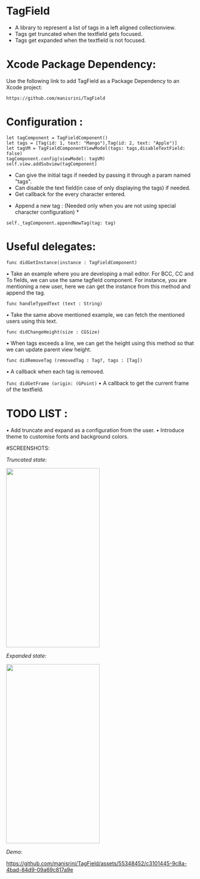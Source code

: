 # TagField

- A library to represent a list of tags in a left aligned collectionview.
- Tags get truncated when the textfield gets focused.
- Tags get expanded when the textfield is not focused.

# Xcode Package Dependency:

Use the following link to add TagField as a Package Dependency to an Xcode project:

```
https://github.com/manisrini/TagField
```

# Configuration :

```
let tagComponent = TagFieldComponent()
let tags = [Tag(id: 1, text: "Mango"),Tag(id: 2, text: "Apple")]
let tagVM = TagFieldComponentViewModel(tags: tags,disableTextField: false)
tagComponent.config(viewModel: tagVM)
self.view.addSubview(tagComponent)
 ```

- Can give the initial tags if needed by passing it through a param named "tags".
- Can disable the text field(in case of only displaying the tags) if needed.
- Get callback for the every character entered.

* Append a new tag : (Needed only when you are not using special character configuration) *

```self._tagComponent.appendNewTag(tag: tag)```

# Useful delegates:

``` func didGetInstance(instance : TagFieldComponent) ```

• Take an example where you are developing a mail editor. For BCC, CC and To fields, we can use the same tagfield component. For instance, you are mentioning a new user, here we can get the instance from this method and append the tag.

``` func handleTypedText (text : String) ```

• Take the same above mentioned example, we can fetch the mentioned users using this text.

``` func didChangeHeight(size : CGSize) ```

• When tags exceeds a line, we can get the height using this method so that we can update parent view height. 

``` func didRemoveTag (removedTag : Tag?, tags : [Tag]) ```

• A callback when each tag is removed.

``` func didGetFrame (origin: (GPoint) ```
• A callback to get the current frame of the textfield.

# TODO LIST :

• Add truncate and expand as a configuration from the user.
• Introduce theme to customise fonts and background colors.

#SCREENSHOTS:

*Truncated state:*

<img src="Truncate.png" width="250" height="480" >

*Expanded state:*

<img src="Expand.png" width="250" height="480" >

*Demo:* 

https://github.com/manisrini/TagField/assets/55348452/c3101445-9c8a-4bad-84d9-09a69c817a9e



